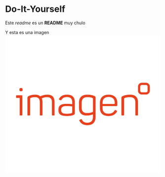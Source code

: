 # Do-It-Yourself

Este _readme_ es un **README** muy chulo

Y esta es una imagen ![imagen](./imagenes/imagen-logo-square.jpg)
